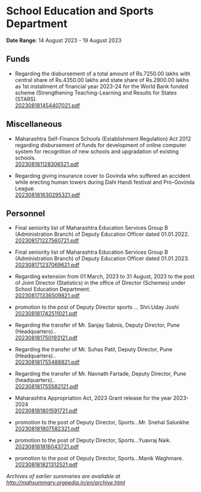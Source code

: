 # School Education and Sports Department

**Date Range**: 14 August 2023 - 19 August 2023


## Funds
- Regarding the disbursement of a total amount of Rs.7250.00 lakhs with central share of Rs.4350.00 lakhs and state share of Rs.2900.00 lakhs as 1st installment of financial year 2023-24 for the World Bank funded scheme (Strengthening Teaching-Learning and Results for States (STARS).\
  [202308181454407021.pdf](https://gr.maharashtra.gov.in/Site/Upload/Government%20Resolutions/English/202308181454407021.pdf)

## Miscellaneous
- Maharashtra Self-Finance Schools (Establishment Regulation) Act 2012 regarding disbursement of funds for development of online computer system for recognition of new schools and upgradation of existing schools.\
  [202308181128306521.pdf](https://gr.maharashtra.gov.in/Site/Upload/Government%20Resolutions/English/202308181128306521.pdf)

- Regarding giving insurance cover to Govinda who suffered an accident while erecting human towers during Dahi Handi festival and Pro-Govinda League.\
  [202308181630295321.pdf](https://gr.maharashtra.gov.in/Site/Upload/Government%20Resolutions/English/202308181630295321.pdf)

## Personnel
- Final seniority list of Maharashtra Education Services Group B (Administration Branch) of Deputy Education Officer dated 01.01.2022.\
  [202308171227560721.pdf](https://gr.maharashtra.gov.in/Site/Upload/Government%20Resolutions/English/202308171227560721.pdf)

- Final seniority list of Maharashtra Education Services Group B (Administration Branch) of Deputy Education Officer dated 01.01.2023.\
  [202308171237069621.pdf](https://gr.maharashtra.gov.in/Site/Upload/Government%20Resolutions/English/202308171237069621.pdf)

- Regarding extension from 01 March, 2023 to 31 August, 2023 to the post of Joint Director (Statistics) in the office of Director (Schemes) under School Education Department.\
  [202308171336509821.pdf](https://gr.maharashtra.gov.in/Site/Upload/Government%20Resolutions/English/202308171336509821.pdf)

- promotion to the post of Deputy Director sports ... Shri.Uday Joshi\
  [202308181742511021.pdf](https://gr.maharashtra.gov.in/Site/Upload/Government%20Resolutions/English/202308181742511021.pdf)

- Regarding the transfer of Mr. Sanjay Sabnis, Deputy Director, Pune (Headquarters)..\
  [202308181750193121.pdf](https://gr.maharashtra.gov.in/Site/Upload/Government%20Resolutions/English/202308181750193121.pdf)

- Regarding the transfer of Mr. Suhas Patil, Deputy Director, Pune (Headquarters)..\
  [202308181755488821.pdf](https://gr.maharashtra.gov.in/Site/Upload/Government%20Resolutions/English/202308181755488821.pdf)

- Regarding the transfer of Mr. Navnath Fartade, Deputy Director, Pune (headquarters)..\
  [202308181755582121.pdf](https://gr.maharashtra.gov.in/Site/Upload/Government%20Resolutions/English/202308181755582121.pdf)

- Maharashtra Appropriation Act, 2023 Grant release for the year 2023-2024\
  [202308181801591721.pdf](https://gr.maharashtra.gov.in/Site/Upload/Government%20Resolutions/English/202308181801591721.pdf)

- promotion to the post of Deputy Director, Sports...Mr. Snehal Salunkhe\
  [202308181807582321.pdf](https://gr.maharashtra.gov.in/Site/Upload/Government%20Resolutions/English/202308181807582321.pdf)

- promotion to the post of Deputy Director, Sports...Yuavraj Naik.\
  [202308181816043721.pdf](https://gr.maharashtra.gov.in/Site/Upload/Government%20Resolutions/English/202308181816043721.pdf)

- promotion to the post of Deputy Director, Sports...Manik Waghmare.\
  [202308181821312521.pdf](https://gr.maharashtra.gov.in/Site/Upload/Government%20Resolutions/English/202308181821312521.pdf)


*Archives of earlier summaries are available at http://mahsummary.orgpedia.in/en/archive.html*